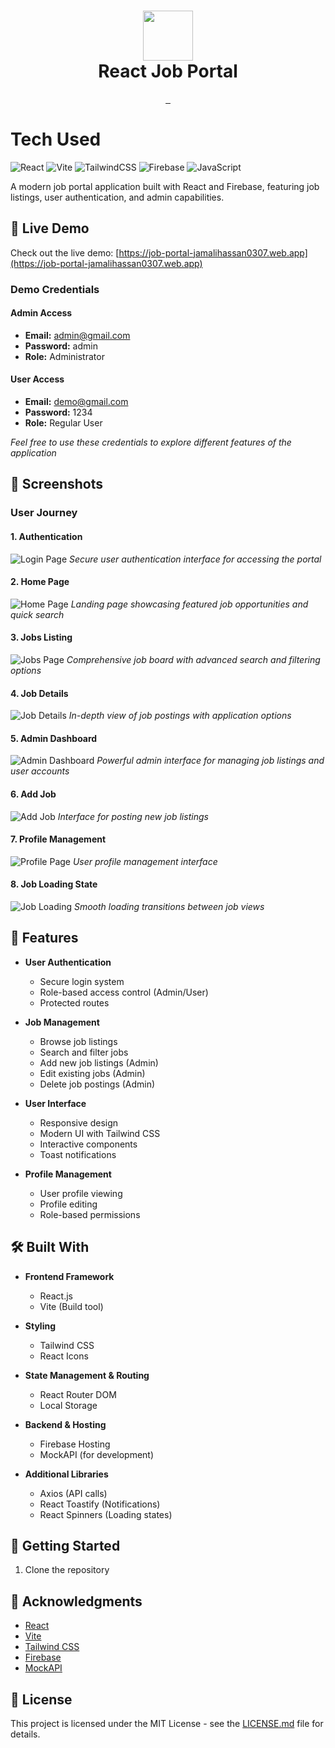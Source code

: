 <div align="center">
      <h1> <img src="https://i.imgur.com/5wEzL2p.png" width="80px"><br/>React Job Portal</h1>
</div>

<p align="center">
    <a href="https://job-portal-jamalihassan0307.web.app" target="_blank">
        <img alt="" src="https://img.shields.io/badge/Website-EA4C89?style=normal&logo=dribbble&logoColor=white" style="vertical-align:center" />
    </a>
    <a href="https://web.facebook.com/profile.php?id=61558862693997" target="_blank">
        <img alt="" src="https://img.shields.io/badge/Facebook-1877F2?style=normal&logo=facebook&logoColor=white" style="vertical-align:center" />
    </a>
    <a href="https://www.linkedin.com/in/jamalihassan0307/" target="_blank">
        <img alt="" src="https://img.shields.io/badge/LinkedIn-0077B5?style=normal&logo=linkedin&logoColor=white" style="vertical-align:center" />
    </a>
</p>

# Tech Used

![React](https://img.shields.io/badge/react-%2320232a.svg?style=for-the-badge&logo=react&logoColor=%2361DAFB)
![Vite](https://img.shields.io/badge/vite-%23646CFF.svg?style=for-the-badge&logo=vite&logoColor=white)
![TailwindCSS](https://img.shields.io/badge/tailwindcss-%2338B2AC.svg?style=for-the-badge&logo=tailwind-css&logoColor=white)
![Firebase](https://img.shields.io/badge/firebase-%23039BE5.svg?style=for-the-badge&logo=firebase)
![JavaScript](https://img.shields.io/badge/javascript-%23323330.svg?style=for-the-badge&logo=javascript&logoColor=%23F7DF1E)

A modern job portal application built with React and Firebase, featuring job listings, user authentication, and admin capabilities.

## 🔴 Live Demo

Check out the live demo: [https://job-portal-jamalihassan0307.web.app](https://job-portal-jamalihassan0307.web.app)

### Demo Credentials

#### Admin Access

- **Email:** admin@gmail.com
- **Password:** admin
- **Role:** Administrator

#### User Access

- **Email:** demo@gmail.com
- **Password:** 1234
- **Role:** Regular User

_Feel free to use these credentials to explore different features of the application_

## 📸 Screenshots

### User Journey

#### 1. Authentication

![Login Page](screenshots/login.png)
_Secure user authentication interface for accessing the portal_

#### 2. Home Page

![Home Page](screenshots/home_page.png)
_Landing page showcasing featured job opportunities and quick search_

#### 3. Jobs Listing

![Jobs Page](screenshots/view_all_job.png)
_Comprehensive job board with advanced search and filtering options_

#### 4. Job Details

![Job Details](screenshots/job_view.png)
_In-depth view of job postings with application options_

#### 5. Admin Dashboard

![Admin Dashboard](screenshots/job_view_admin.png)
_Powerful admin interface for managing job listings and user accounts_

#### 6. Add Job

![Add Job](screenshots/add_job.png)
_Interface for posting new job listings_

#### 7. Profile Management

![Profile Page](screenshots/profile_page.png)
_User profile management interface_

#### 8. Job Loading State

![Job Loading](screenshots/job_loading.png)
_Smooth loading transitions between job views_

## 🚀 Features

- **User Authentication**

  - Secure login system
  - Role-based access control (Admin/User)
  - Protected routes

- **Job Management**

  - Browse job listings
  - Search and filter jobs
  - Add new job listings (Admin)
  - Edit existing jobs (Admin)
  - Delete job postings (Admin)

- **User Interface**

  - Responsive design
  - Modern UI with Tailwind CSS
  - Interactive components
  - Toast notifications

- **Profile Management**
  - User profile viewing
  - Profile editing
  - Role-based permissions

## 🛠️ Built With

- **Frontend Framework**

  - React.js
  - Vite (Build tool)

- **Styling**

  - Tailwind CSS
  - React Icons

- **State Management & Routing**

  - React Router DOM
  - Local Storage

- **Backend & Hosting**

  - Firebase Hosting
  - MockAPI (for development)

- **Additional Libraries**
  - Axios (API calls)
  - React Toastify (Notifications)
  - React Spinners (Loading states)

## 🚀 Getting Started

1. Clone the repository

## 🙏 Acknowledgments

- [React](https://reactjs.org/)
- [Vite](https://vitejs.dev/)
- [Tailwind CSS](https://tailwindcss.com/)
- [Firebase](https://firebase.google.com/)
- [MockAPI](https://mockapi.io/)

## 📝 License

This project is licensed under the MIT License - see the [LICENSE.md](LICENSE.md) file for details.
